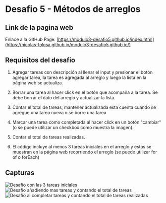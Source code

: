 ﻿# Desafio 5 - Métodos de arreglos

 ## Link de la pagina web
 Enlace a la GitHub Page: [https://modulo3-desafio5.github.io/index.html](https://nicolas-tolosa.github.io/modulo3-desafio5.github.io/)

 ## Requisitos del desafio

1. Agregar tareas con descripción al llenar el input y presionar el botón agregar tarea, la tarea es agregada al arreglo y luego la lista en la página web se actualiza.

2. Borrar una tarea al hacer click en el botón que acompaña a la tarea. Se debe borrar el dato del arreglo y actualizar la lista.

3. Contar el total de tareas, mantener actualizada esta cuenta cuando se agregue una tarea nueva o se borre una tarea

4.  Marcar una tarea como completada al hacer click en un botón "cambiar" (o se puede utilizar un checkbox como muestra la imagen).
   
5.  Contar el total de tareas realizadas.
   
6.  El código incluye al menos 3 tareas iniciales en el arreglo y estas se muestran en la página web recorriendo el arreglo (se puede utilizar for of o forEach) 

## Capturas
![Desafio con las 3 tareas iniciales](https://github.com/Nicolas-Tolosa/modulo3-desafio5.github.io/blob/main/screenshot1.jpg)
![Desafio añadiendo mas tareas y contando el total de tareas](https://github.com/Nicolas-Tolosa/modulo3-desafio5.github.io/blob/main/screenshot2.jpg)
![Desafio al completar tareas y contando el total de tareas realizadas](https://github.com/Nicolas-Tolosa/modulo3-desafio5.github.io/blob/main/screenshot3.jpg)
